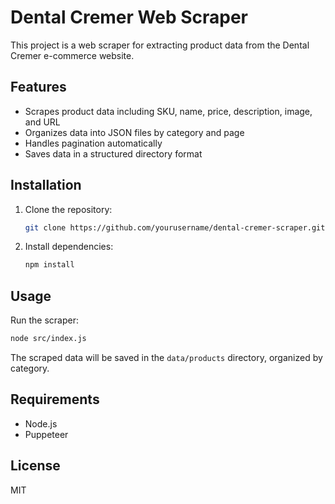 # Dental Cremer Web Scraper

This project is a web scraper for extracting product data from the Dental Cremer e-commerce website.

## Features
- Scrapes product data including SKU, name, price, description, image, and URL
- Organizes data into JSON files by category and page
- Handles pagination automatically
- Saves data in a structured directory format

## Installation
1. Clone the repository:
   ```bash
   git clone https://github.com/yourusername/dental-cremer-scraper.git
   ```
2. Install dependencies:
   ```bash
   npm install
   ```

## Usage
Run the scraper:
```bash
node src/index.js
```

The scraped data will be saved in the `data/products` directory, organized by category.

## Requirements
- Node.js
- Puppeteer

## License
MIT 